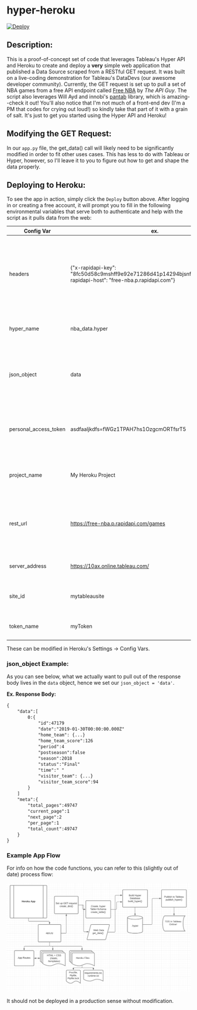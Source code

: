 # hyper-heroku

[![Deploy](https://www.herokucdn.com/deploy/button.svg)](https://heroku.com/deploy?template=https://github.com/tsjoblad/hyper-heroku/edit/master)


## Description:
This is a proof-of-concept set of code that leverages Tableau's Hyper API and Heroku to create and deploy a **very** simple web application that published a Data Source scraped from a RESTful GET request. It was built on a live-coding demonstration for Tableau's DataDevs (our awesome developer community). Currently, the GET request is set up to pull a set of NBA games from a free API endpoint called [Free NBA](https://rapidapi.com/theapiguy/api/free-nba) by *The API Guy*. The script also leverages Will Ayd and innobi's [pantab](https://pantab.readthedocs.io/en/latest/) library, which is amazing--check it out! You'll also notice that I'm not much of a front-end dev (I'm a PM that codes for crying out loud!) so kindly take that part of it with a grain of salt. It's just to get you started using the Hyper API and Heroku!


## Modifying the GET Request:
In our `app.py` file, the get_data() call will likely need to be significantly modified in order to fit other uses cases. This has less to do with Tableau or Hyper, however, so I'll leave it to you to figure out how to get and shape the data properly.

## Deploying to Heroku:
To see the app in action, simply click the `Deploy` button above. After logging in or creating a free account, it will prompt you to fill in the following environmental variables that serve both to authenticate and help with the script as it pulls data from the web:

| Config Var | ex. | purpose |
|-|-|-|
| headers | {"x-rapidapi-key": "8fc50d58c9mshff9e92e71286d41p14294bjsnfbae10247997","x-rapidapi-host": "free-nba.p.rapidapi.com"} | Provides additional data for the GET request (like keys or tokens). Must be structured like a python `Dict`. |
| hyper_name | nba_data.hyper | Names the `.hyper` file. Must have file extension. |
| json_object | data | Helps parse the data from the JSON output of the REST request. See below screenshot. |
| personal_access_token | asdfaaljkdfs=fWGz1TPAH7hs1OzgcmORTfsrT5 | Token value provided for Tableau Auth. (Ex. is obviously fake). |
| project_name | My Heroku Project | Name of Tableau Project to publish the data source. |
| rest_url | https://free-nba.p.rapidapi.com/games | URL for GET request. May include auth token if not provided in header. |
| server_address | https://10ax.online.tableau.com/ | Server or Online address to publish to. |
| site_id | mytableausite | Name of the Server or Online Site to publish to. |
| token_name | myToken | Name of the Tableau PAT to use for auth. |

These can be modified in Heroku's Settings -> Config Vars.

### json_object Example:
As you can see below, what we actually want to pull out of the response body lives in the `data` object, hence we set our `json_object = 'data'`.

**Ex. Response Body:**
```
{
	"data":[
		0:{
			"id":47179
			"date":"2019-01-30T00:00:00.000Z"
			"home_team": {...}
			"home_team_score":126
			"period":4
			"postseason":false
			"season":2018
			"status":"Final"
			"time":" "
			"visitor_team": {...}
			"visitor_team_score":94
		}
	]
	"meta":{
		"total_pages":49747
		"current_page":1
		"next_page":2
		"per_page":1
		"total_count":49747
	}
}
```

### Example App Flow
For info on how the code functions, you can refer to this (slightly out of date) process flow:

![App Flow](/static/app_flow.png)



It should not be deployed in a production sense without modification.
